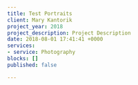 ```yaml
---
title: Test Portraits
client: Mary Kantorik
project_year: 2018
project_description: Project Description
date: 2018-08-01 17:41:41 +0000
services:
- service: Photography
blocks: []
published: false

---
```


